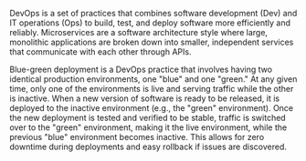 DevOps is a set of practices that combines software development (Dev) and IT operations (Ops) to build, test, and deploy software more efficiently and reliably. Microservices are a software architecture style where large, monolithic applications are broken down into smaller, independent services that communicate with each other through APIs.

Blue-green deployment is a DevOps practice that involves having two identical production environments, one "blue" and one "green." At any given time, only one of the environments is live and serving traffic while the other is inactive. When a new version of software is ready to be released, it is deployed to the inactive environment (e.g., the "green" environment). Once the new deployment is tested and verified to be stable, traffic is switched over to the "green" environment, making it the live environment, while the previous "blue" environment becomes inactive. This allows for zero downtime during deployments and easy rollback if issues are discovered.
